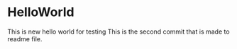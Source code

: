 # HelloWorld
This is new hello world for testing
This is the second commit that is made to readme file.
